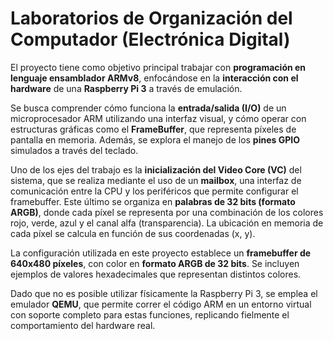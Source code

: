 # Laboratorios de Organización del Computador (Electrónica Digital)

El proyecto tiene como objetivo principal trabajar con **programación en lenguaje ensamblador ARMv8**, enfocándose en la **interacción con el hardware** de una **Raspberry Pi 3** a través de emulación.

Se busca comprender cómo funciona la **entrada/salida (I/O)** de un microprocesador ARM utilizando una interfaz visual, y cómo operar con estructuras gráficas como el **FrameBuffer**, que representa píxeles de pantalla en memoria. Además, se explora el manejo de los **pines GPIO** simulados a través del teclado.

Uno de los ejes del trabajo es la **inicialización del Video Core (VC)** del sistema, que se realiza mediante el uso de un **mailbox**, una interfaz de comunicación entre la CPU y los periféricos que permite configurar el framebuffer. Este último se organiza en **palabras de 32 bits (formato ARGB)**, donde cada píxel se representa por una combinación de los colores rojo, verde, azul y el canal alfa (transparencia). La ubicación en memoria de cada píxel se calcula en función de sus coordenadas (x, y).

La configuración utilizada en este proyecto establece un **framebuffer de 640x480 píxeles**, con color en **formato ARGB de 32 bits**. Se incluyen ejemplos de valores hexadecimales que representan distintos colores.

Dado que no es posible utilizar físicamente la Raspberry Pi 3, se emplea el emulador **QEMU**, que permite correr el código ARM en un entorno virtual con soporte completo para estas funciones, replicando fielmente el comportamiento del hardware real.


